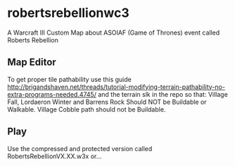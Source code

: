 # robertsrebellionwc3
A Warcraft III Custom Map about ASOIAF (Game of Thrones) event called Roberts Rebellion

## Map Editor
To get proper tile pathability use this guide http://brigandshaven.net/threads/tutorial-modifying-terrain-pathability-no-extra-programs-needed.4745/ and the terrain slk in the repo so that:
Village Fall, Lordaeron Winter and Barrens Rock Should NOT be Buildable or Walkable. Village Cobble path should not be Buildable.

## Play
Use the compressed and protected version called RobertsRebellionVX.XX.w3x or...
